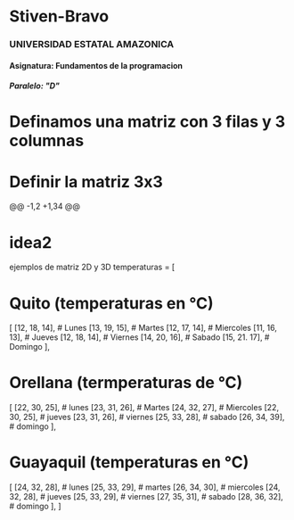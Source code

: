 # Stiven-Bravo
### UNIVERSIDAD ESTATAL AMAZONICA
#### Asignatura: Fundamentos de la programacion
##### Paralelo: "D"
# Definamos una matriz con 3 filas y 3 columnas
# Definir la matriz 3x3
@@ -1,2 +1,34 @@
 # idea2
 ejemplos de matriz 2D y 3D
 temperaturas = [
 # Quito (temperaturas en °C)
 [
      [12, 18, 14], # Lunes
      [13, 19, 15], # Martes
      [12, 17, 14], # Miercoles
      [11, 16, 13], # Jueves
      [12, 18, 14], # Viernes
      [14, 20, 16], # Sabado
      [15, 21. 17], # Domingo
 ],
 # Orellana (termperaturas de °C)
 [
     [22, 30, 25], # lunes
     [23, 31, 26], # Martes
     [24, 32, 27], # Miercoles
     [22, 30, 25], # jueves
     [23, 31, 26], # viernes
     [25, 33, 28], # sabado
     [26, 34, 39], # domingo
 ],
 # Guayaquil (temperaturas en °C)
 [
     [24, 32, 28], # lunes
     [25, 33, 29], # martes
     [26, 34, 30], # miercoles
     [24, 32, 28], # jueves
     [25, 33, 29], # viernes
     [27, 35, 31], # sabado
     [28, 36, 32], # domingo
 ],
 ]